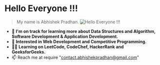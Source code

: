  # Hello Everyone !!! 
 > My name is Abhishek Pradhan.
 ![Hello Everyone !!!](https://raw.githubusercontent.com/abhishekpradhan-dev/abhishekpradhan-dev/main/68747470733a2f2f6d69726f2e6d656469756d2e636f6d2f6d61782f313336302f302a37513379765349765f7430696f4a2d5a2e676966.gif)
- 🔭 **I'm on track for learning more about Data Structures and Algorithm, Software Development & Application Development.**
- 👀 **Interested in Web Development and Competitive Programming.**
- 👨‍💻 **Learning on LeetCode, CodeChef, HackerRank and GeeksforGeeks.**
- 📫  Reach me at require "contact.abhishekpradhan@gmail.com" 


<!---
abhishekpradhan-dev/abhishekpradhan-dev is a ✨ special ✨ repository because its `README.md` (this file) appears on your GitHub profile.
You can click the Preview link to take a look at your changes.
--->


<!---
abhishekpradhan-dev/abhishekpradhan-dev is a ✨ special ✨ repository because its `README.md` (this file) appears on your GitHub profile.
You can click the Preview link to take a look at your changes.
--->
